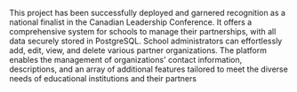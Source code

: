 This project has been successfully deployed and garnered recognition as a national finalist in the Canadian Leadership Conference. It offers a comprehensive system for schools to manage their partnerships, with all data securely stored in PostgreSQL. School administrators can effortlessly add, edit, view, and delete various partner organizations. The platform enables the management of organizations' contact information, descriptions, and an array of additional features tailored to meet the diverse needs of educational institutions and their partners
